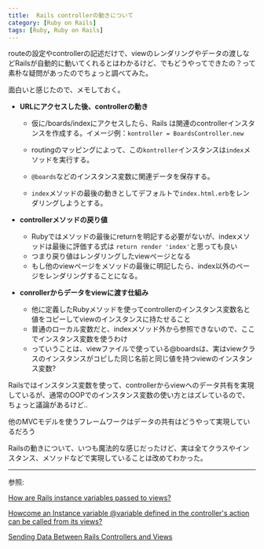 ```yaml
---
title:  Rails controllerの動きについて
category: [Ruby on Rails]
tags: [Ruby, Ruby on Rails]
---
```


routeの設定やcontrollerの記述だけで、viewのレンダリングやデータの渡しなどRailsが自動的に動いてくれるとはわかるけど、でもどうやってできたの？って素朴な疑問があったのでちょっと調べてみた。

面白いと感じたので、メモしておく。

- **URLにアクセスした後、controllerの動き**

  - 仮に/boards/indexにアクセスしたら、Rails は関連のcontrollerインスタンスを作成する。イメージ例：`kontroller = BoardsController.new`

  -  routingのマッピングによって、この`kontroller`インスタンスは`index`メソッドを実行する。

  - `@boards`などのインスタンス変数に関連データを保存する。

  - `index`メソッドの最後の動きとしてデフォルトで`index.html.erb`をレンダリングしようとする。


- **controllerメソッドの戻り値**

  - Rubyではメソッドの最後にreturnを明記する必要がないが、indexメソッドは最後に評価する式は  `return render 'index'`と思っても良い
  - つまり戻り値はレンダリングしたviewページとなる
  - もし他のviewページをメソッドの最後に明記したら、index以外のページをレンダリングすることになる。


- **conrollerからデータをviewに渡す仕組み**

  - 他に定義したRubyメソッドを使ってcontrollerのインスタンス変数名と値をコピーしてviewのインスタンスに持たせること
  - 普通のローカル変数だと、indexメソッド外から参照できないので、ここでインスタンス変数を使うわけ
  - っていうことは、viewファイルで使っている@boardsは、実はviewクラスのインスタンスがコピした同じ名前と同じ値を持つviewのインスタンス変数?

Railsではインスタンス変数を使って、controllerからviewへのデータ共有を実現しているが、通常のOOPでのインスタンス変数の使い方とはズレているので、ちょっと議論があるけど..

他のMVCモデルを使うフレームワークはデータの共有はどうやって実現しているだろう

Railsの動きについて、いつも魔法的な感じだったけど、実は全てクラスやインスタンス、メソッドなどで実現していることは改めてわかった。 

---
参照:

[How are Rails instance variables passed to views?](https://stackoverflow.com/questions/18855178/how-are-rails-instance-variables-passed-to-views)

[Howcome an Instance variable @variable defined in the controller's action can be called from its views?](https://stackoverflow.com/questions/10035103/howcome-an-instance-variable-variable-defined-in-the-controllers-action-can-be?noredirect=1&lq=1)

[Sending Data Between Rails Controllers and Views](https://www.youtube.com/watch?v=mRJSovhdzWc&list=PLm8ctt9NhMNWh7KBtkeJbyVP8vgSkKWqz&index=5)
